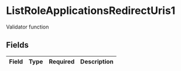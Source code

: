 # ListRoleApplicationsRedirectUris1

Validator function


## Fields

| Field       | Type        | Required    | Description |
| ----------- | ----------- | ----------- | ----------- |